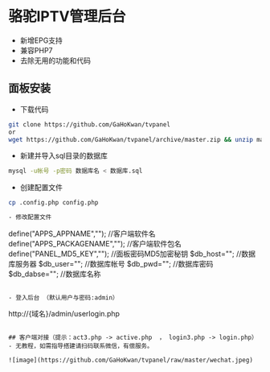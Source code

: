 # 骆驼IPTV管理后台

- 新增EPG支持
- 兼容PHP7
- 去除无用的功能和代码

## 面板安装
- 下载代码
```bash
git clone https://github.com/GaHoKwan/tvpanel
or
wget https://github.com/GaHoKwan/tvpanel/archive/master.zip && unzip master.zip
```
- 新建并导入sql目录的数据库
```bash
mysql -u帐号 -p密码 数据库名 < 数据库.sql
```
- 创建配置文件
```bash
cp .config.php config.php

- 修改配置文件
```
define("APPS_APPNAME",""); //客户端软件名
define("APPS_PACKAGENAME",""); //客户端软件包名
define("PANEL_MD5_KEY","");  //面板密码MD5加密秘钥
$db_host="";  //数据库服务器
$db_user="";  //数据库帐号
$db_pwd="";   //数据库密码
$db_dabse="";  //数据库名称
```

- 登入后台 （默认用户与密码:admin）
```
http://{域名}/admin/userlogin.php
```

## 客户端对接（提示：act3.php -> active.php  ， login3.php -> login.php）
- 无教程，如需指导搭建请扫码联系微信，有偿服务。

![image](https://github.com/GaHoKwan/tvpanel/raw/master/wechat.jpeg)